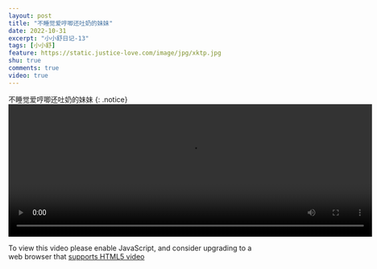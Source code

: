 ```yaml
---
layout: post
title: "不睡觉爱哼唧还吐奶的妹妹"
date: 2022-10-31
excerpt: "小小舒日记-13"
tags: [小小舒]
feature: https://static.justice-love.com/image/jpg/xktp.jpg
shu: true
comments: true
video: true
---
```

不睡觉爱哼唧还吐奶的妹妹
{: .notice}
<video id="my-video" class="video-js vjs-16-9 clipboard" controls preload="auto" width="722" height="264" data-setup="{}">
    <source src="{{ site.staticUrl }}/xiaoxiaoshu/video/morendemeimei.mp4" type='video/mp4'>
    <p class="vjs-no-js">
        To view this video please enable JavaScript, and consider upgrading to a web browser that
        <a href="http://videojs.com/html5-video-support/" target="_blank">supports HTML5 video</a>
    </p>
</video>